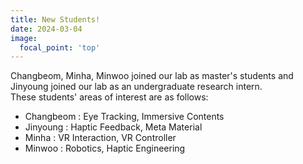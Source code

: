 ```yaml
---
title: New Students!
date: 2024-03-04
image:
  focal_point: 'top'
---
```


Changbeom, Minha, Minwoo joined our lab as master's students and Jinyoung joined our lab as an undergraduate research intern.  
These students' areas of interest are as follows:  
- Changbeom : Eye Tracking, Immersive Contents
- Jinyoung : Haptic Feedback, Meta Material
- Minha : VR Interaction, VR Controller
- Minwoo : Robotics, Haptic Engineering
